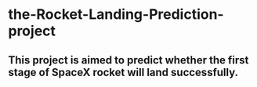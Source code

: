 # the-Rocket-Landing-Prediction-project
## This project is aimed to predict whether the first stage of SpaceX rocket will land successfully.
